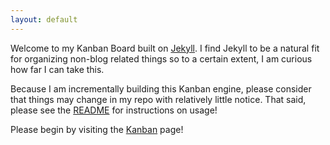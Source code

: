 ```yaml
---
layout: default
---
```


Welcome to my Kanban Board built on [Jekyll](http://jekyllrb.com/). I find Jekyll to be a natural fit for organizing non-blog related things so to a certain extent, I am curious how far I can take this.

Because I am incrementally building this Kanban engine, please consider that things may change in my repo with relatively little notice. That said, please see the [README](/README.html) for instructions on usage!

Please begin by visiting the [Kanban](/kanban.html) page!
